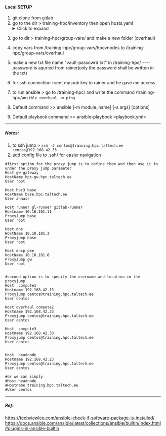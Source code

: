 #### Local SETUP
1. git clone from gitlab
2. go to the dir > training-hpc/inventory then open hosts.yaml 
		<details><summary>Click to expand</summary>
 to make a new child (overhaul)  with the same syntax heirarchy
 and ensure that ansible host is for one of the servers
</details>
       
3. go to dir > training-hpc/group-vars/  and make a new folder (overhaul)
4. copy vars from /training-hpc/group-vars/hpcvnodes to /training-hpc/group-vars/overhaul
5. make a new txt file name "vault-passowrd.txt" in /training-hpc/ ---- password is aquried from rainer(only the password shall be written in the txt)
6. for ssh connection i sent my pub key to rainer and he gave me access

8. to run ansible > go to /training-hpc/ and write the command
		/training-hpc/`ansible overhaul -m ping`
9. Default command >>  ansible <host> [-m module_name] [-a args] [options]
 
10. Default playbook command >> ansible-playbook <playbook.yml>
---------------------------------
##### Notes:
1. to ssh jump > `ssh -J centos@training.hpc.taltech.ee centos@192.168.42.33` 
2. add config file to .ssh/ for easier navigation
```
#first option for the proxy jump is to define them and then use it in under the proxy jump parameter
Host gw gateway
HostName hpc-gw.hpc.taltech.ee
User root

Host hpc3 base
HostName base.hpc.taltech.ee
User ahnasr

Host runner gl-runner gitlab-runner
Hostname 10.10.101.11
ProxyJump base
User root

Host dns
HostName 10.10.101.3
Proxyjump base
User root

Host dhcp pxe
HostName 10.10.101.6
ProxyJump gw
User root


#second option is to specify the username and location in the proxyjump
Host  compute1
Hostname 192.168.42.13
Proxyjump centos@training.hpc.taltech.ee
User centos

Host overhaul compute2
Hostname 192.168.42.33
Proxyjump centos@training.hpc.taltech.ee
User centos

Host  compute3
Hostname 192.168.42.30
Proxyjump centos@training.hpc.taltech.ee
User centos


Host  headnode
Hostname 192.168.42.23
Proxyjump centos@training.hpc.taltech.ee
User centos

#or we can simply
#Host headnode
#Hostname training.hpc.taltech.ee
#User centos
```
 
--------------------------------------------------
##### Ref:
 https://techviewleo.com/ansible-check-if-software-package-is-installed/
 https://docs.ansible.com/ansible/latest/collections/ansible/builtin/index.html#plugins-in-ansible-builtin
